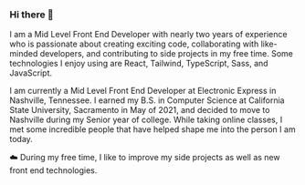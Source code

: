 ### Hi there 👋

I am a Mid Level Front End Developer with nearly two years of experience who is passionate about creating exciting code, collaborating with like-minded developers, and contributing to side projects in my free time. Some technologies I enjoy using are React, Tailwind, TypeScript, Sass, and JavaScript.

I am currently a Mid Level Front End Developer at Electronic Express in Nashville, Tennessee.  I earned my B.S. in Computer Science at California State University, Sacramento in May of 2021, and decided to move to Nashville during my Senior year of college.  While taking online classes, I met some incredible people that have helped shape me into the person I am today.

☁️ During my free time, I like to improve my side projects as well as new front end technologies.
